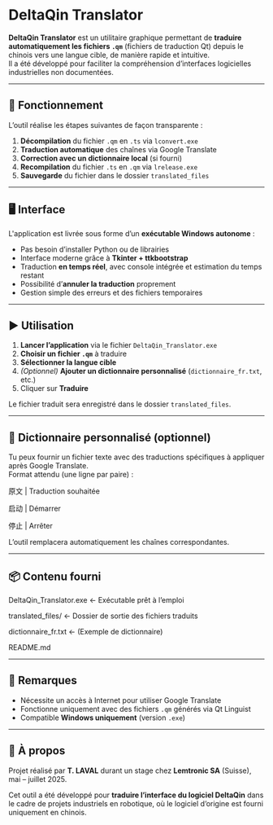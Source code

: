 # DeltaQin Translator

**DeltaQin Translator** est un utilitaire graphique permettant de **traduire automatiquement les fichiers `.qm`** (fichiers de traduction Qt) depuis le chinois vers une langue cible, de manière rapide et intuitive.  
Il a été développé pour faciliter la compréhension d’interfaces logicielles industrielles non documentées.

---

## 🧠 Fonctionnement

L’outil réalise les étapes suivantes de façon transparente :

1. **Décompilation** du fichier `.qm` en `.ts` via `lconvert.exe`
2. **Traduction automatique** des chaînes via Google Translate
3. **Correction avec un dictionnaire local** (si fourni)
4. **Recompilation** du fichier `.ts` en `.qm` via `lrelease.exe`
5. **Sauvegarde** du fichier dans le dossier `translated_files`

---

## 🖥️ Interface

L'application est livrée sous forme d’un **exécutable Windows autonome** :

- Pas besoin d’installer Python ou de librairies
- Interface moderne grâce à **Tkinter + ttkbootstrap**
- Traduction **en temps réel**, avec console intégrée et estimation du temps restant
- Possibilité d’**annuler la traduction** proprement
- Gestion simple des erreurs et des fichiers temporaires

---

## ▶️ Utilisation

1. **Lancer l’application** via le fichier `DeltaQin_Translator.exe`
2. **Choisir un fichier `.qm`** à traduire
3. **Sélectionner la langue cible**
4. *(Optionnel)* **Ajouter un dictionnaire personnalisé** (`dictionnaire_fr.txt`, etc.)
5. Cliquer sur **Traduire**

Le fichier traduit sera enregistré dans le dossier `translated_files`.

---

## 📁 Dictionnaire personnalisé (optionnel)

Tu peux fournir un fichier texte avec des traductions spécifiques à appliquer après Google Translate.  
Format attendu (une ligne par paire) :

原文 | Traduction souhaitée

启动 | Démarrer

停止 | Arrêter

L’outil remplacera automatiquement les chaînes correspondantes.

---

## 📦 Contenu fourni

DeltaQin_Translator.exe ← Exécutable prêt à l’emploi

translated_files/ ← Dossier de sortie des fichiers traduits

dictionnaire_fr.txt ← (Exemple de dictionnaire)

README.md


---

## 📌 Remarques

- Nécessite un accès à Internet pour utiliser Google Translate
- Fonctionne uniquement avec des fichiers `.qm` générés via Qt Linguist
- Compatible **Windows uniquement** (version `.exe`)

---

## 🧾 À propos

Projet réalisé par **T. LAVAL** durant un stage chez **Lemtronic SA** (Suisse), mai – juillet 2025.

Cet outil a été développé pour **traduire l’interface du logiciel DeltaQin** dans le cadre de projets industriels en robotique, où le logiciel d’origine est fourni uniquement en chinois.

